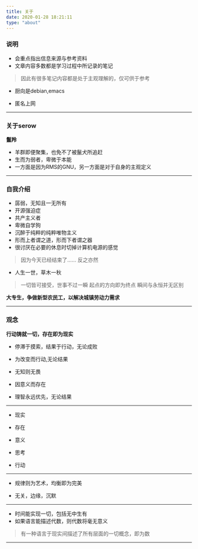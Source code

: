 ```yaml
---
title: 关于
date: 2020-01-28 18:21:11
type: "about"
---
```


### 说明

* 会重点指出信息来源与参考资料
* 文章内容多数都是学习过程中所记录的笔记
> 因此有很多笔记内容都是处于主观理解的，仅可供于参考
* 厨向是debian,emacs

* 匿名上网

---

### 关于serow

**鬣羚**

* 羊群即便聚集，也免不了被鬣犬所追赶
* 生而为弱者，卑微于本能
* 一方面是因为RMS的GNU，另一方面是对于自身的主观定义

---

### 自我介绍

* 孱弱，无知且一无所有
* 开源强迫症
* 共产主义者
* 卑微自学狗
* 沉醉于纯粹的纯粹唯物主义
* 形而上者谓之道，形而下者谓之器
* 很讨厌在必要的休息时切掉计算机电源的感觉
> 因为今天已经结束了......
> 反之亦然

* 人生一世，草木一秋
> 一切皆可接受，世事不过一瞬
> 起点的方向即为终点
> 瞬间与永恒并无区别


**大专生，争做新型农民工，以解决城镇劳动力需求**


---

### 观念

**行动铸就一切，存在即为现实**

* 停滞于摸索，结果于行动，无论成败

* 为改变而行动,无论结果

* 无知则无畏

* 因意义而存在

* 理智永远优先，无论结果

---

* 现实

* 存在

* 意义

* 思考

* 行动

---

* 规律则为艺术，均衡即为完美

* 无关，边缘，沉默

---

* 时间能实现一切，包括无中生有
* 如果语言能描述代数，则代数将毫无意义
> 有一种语言于现实间描述了所有层面的一切概念，即为数

---



